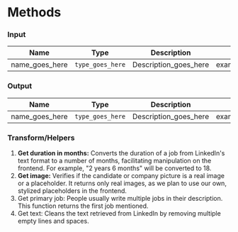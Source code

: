 # Methods

### Input

| Name           | Type             | Description           | Example           |
| -------------- | ---------------- | --------------------- | ----------------- |
| name_goes_here | `type_goes_here` | Description_goes_here | example_goes_here |

### Output

| Name           | Type             | Description           | Example           |
| -------------- | ---------------- | --------------------- | ----------------- |
| name_goes_here | `type_goes_here` | Description_goes_here | example_goes_here |

### Transform/Helpers

1. **Get duration in months:** Converts the duration of a job from LinkedIn's text format to a number of months, facilitating manipulation on the frontend. For example, "2 years 6 months" will be converted to 18.
1. **Get image:** Verifies if the candidate or company picture is a real image or a placeholder. It returns only real images, as we plan to use our own, stylized placeholders in the frontend.
1. Get primary job: People usually write multiple jobs in their description. This function returns the first job mentioned.
1. Get text: Cleans the text retrieved from LinkedIn by removing multiple empty lines and spaces.
